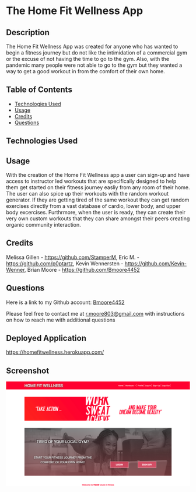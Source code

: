 # The Home Fit Wellness App


## Description
The Home Fit Wellness App was created for anyone who has wanted to begin a fitness journey but do not like the intimidation of a commercial gym or the excuse of not having the time to go to the gym. Also, with the pandemic many people were not able to go to the gym but they wanted a way to get a good workout in from the comfort of their own home. 

## Table of Contents 

* [Technologies Used](#tech)
* [Usage](#usage)
* [Credits](#credits)
* [Questions](#github)


## Technologies Used


## Usage
With the creation of the Home Fit Wellness app a user can sign-up and have access to instructor led workouts that are specifically designed to help them get started on their fitness journey easliy from any room of their home. The user can also spice up their workouts with the random workout generator. If they are getting tired of the same workout they can get random exercises directly from a vast database of cardio, lower body, and upper body excercises. Furthrmore, when the user is ready, they can create their very own custom workouts that they can share amongst their peers creating organic community interaction.

## Credits
Melissa Gillen -  https://github.com/StamperM, Eric M. - https://github.com/p0ptartz, Kevin Wennersten - https://github.com/Kevin-Wenner, Brian Moore - https://github.com/Bmoore4452

## Questions
Here is a link to my Github account:
[Bmoore4452](https://github.com/Bmoore4452)

Please feel free to contact me at r.moore803@gmail.com with instructions on how to reach me with additional questions

## Deployed Application

https://homefitwellness.herokuapp.com/

## Screenshot

![Screenshot](./public/css/homefitwellness.herokuapp.com_%20(1).png)



